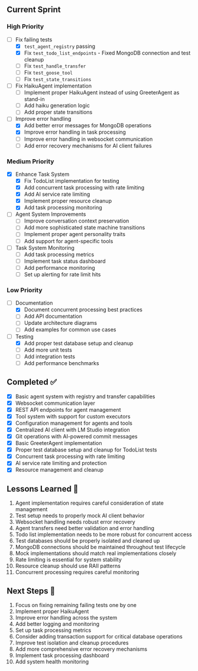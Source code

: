 ## Current Sprint

### High Priority
- [ ] Fix failing tests
  - [x] `test_agent_registry` passing
  - [x] Fix `test_todo_list_endpoints` - Fixed MongoDB connection and test cleanup
  - [ ] Fix `test_handle_transfer`
  - [ ] Fix `test_goose_tool`
  - [ ] Fix `test_state_transitions`
- [ ] Fix HaikuAgent implementation
  - [ ] Implement proper HaikuAgent instead of using GreeterAgent as stand-in
  - [ ] Add haiku generation logic
  - [ ] Add proper state transitions
- [ ] Improve error handling
  - [x] Add better error messages for MongoDB operations
  - [x] Improve error handling in task processing
  - [ ] Improve error handling in websocket communication
  - [ ] Add error recovery mechanisms for AI client failures

### Medium Priority
- [x] Enhance Task System
  - [x] Fix TodoList implementation for testing
  - [x] Add concurrent task processing with rate limiting
  - [x] Add AI service rate limiting
  - [x] Implement proper resource cleanup
  - [x] Add task processing monitoring
- [ ] Agent System Improvements
  - [ ] Improve conversation context preservation
  - [ ] Add more sophisticated state machine transitions
  - [ ] Implement proper agent personality traits
  - [ ] Add support for agent-specific tools
- [ ] Task System Monitoring
  - [ ] Add task processing metrics
  - [ ] Implement task status dashboard
  - [ ] Add performance monitoring
  - [ ] Set up alerting for rate limit hits

### Low Priority
- [ ] Documentation
  - [x] Document concurrent processing best practices
  - [ ] Add API documentation
  - [ ] Update architecture diagrams
  - [ ] Add examples for common use cases
- [ ] Testing
  - [x] Add proper test database setup and cleanup
  - [ ] Add more unit tests
  - [ ] Add integration tests
  - [ ] Add performance benchmarks

## Completed ✅
- [x] Basic agent system with registry and transfer capabilities
- [x] Websocket communication layer
- [x] REST API endpoints for agent management
- [x] Tool system with support for custom executors
- [x] Configuration management for agents and tools
- [x] Centralized AI client with LM Studio integration
- [x] Git operations with AI-powered commit messages
- [x] Basic GreeterAgent implementation
- [x] Proper test database setup and cleanup for TodoList tests
- [x] Concurrent task processing with rate limiting
- [x] AI service rate limiting and protection
- [x] Resource management and cleanup

## Lessons Learned 📝
1. Agent implementation requires careful consideration of state management
2. Test setup needs to properly mock AI client behavior
3. Websocket handling needs robust error recovery
4. Agent transfers need better validation and error handling
5. Todo list implementation needs to be more robust for concurrent access
6. Test databases should be properly isolated and cleaned up
7. MongoDB connections should be maintained throughout test lifecycle
8. Mock implementations should match real implementations closely
9. Rate limiting is essential for system stability
10. Resource cleanup should use RAII patterns
11. Concurrent processing requires careful monitoring

## Next Steps 🚀
1. Focus on fixing remaining failing tests one by one
2. Implement proper HaikuAgent
3. Improve error handling across the system
4. Add better logging and monitoring
5. Set up task processing metrics
6. Consider adding transaction support for critical database operations
7. Improve test isolation and cleanup procedures
8. Add more comprehensive error recovery mechanisms
9. Implement task processing dashboard
10. Add system health monitoring 
